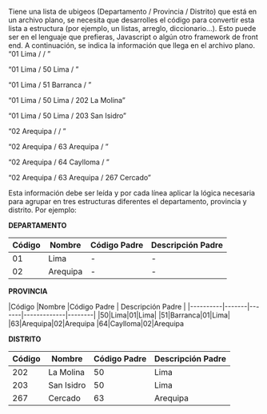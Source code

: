 Tiene una lista de ubigeos (Departamento / Provincia / Distrito) que está en un archivo plano, se necesita que desarrolles el código para convertir esta lista a estructura (por ejemplo, un listas, arreglo, diccionario…).  Esto puede ser en el lenguaje que prefieras, Javascript o algún otro framework de front end.
A continuación, se indica la información que llega en el archivo plano.
“01 Lima /  / ”

“01 Lima / 50 Lima / ”

“01 Lima / 51 Barranca / ”

“01 Lima / 50 Lima / 202 La Molina”

“01 Lima / 50 Lima / 203 San Isidro”

“02 Arequipa /  / ”

“02 Arequipa / 63 Arequipa / ”

“02 Arequipa / 64 Caylloma / ”

“02 Arequipa / 63 Arequipa / 267 Cercado”

 
Esta información debe ser leída y por cada línea aplicar la lógica necesaria para agrupar en tres estructuras diferentes el departamento, provincia y distrito. Por ejemplo:

__DEPARTAMENTO__

|Código        |Nombre |Código Padre|Descripción Padre|
| -------------|-------|------------|-----------------|
|01|Lima|-|-|
|02|Arequipa|-|-|
 
__PROVINCIA__

|Código |Nombre |Código Padre | Descripción Padre |
|----------|-------|-------|-------------|--------|
|50|Lima|01|Lima|
|51|Barranca|01|Lima|
|63|Arequipa|02|Arequipa
|64|Caylloma|02|Arequipa
 
__DISTRITO__

|Código |Nombre |Código Padre| Descripción Padre|
|-------|-------|------------|------------------|
|202 | La Molina |50 | Lima
|203 | San Isidro | 50 | Lima
|267 | Cercado | 63 | Arequipa
 
